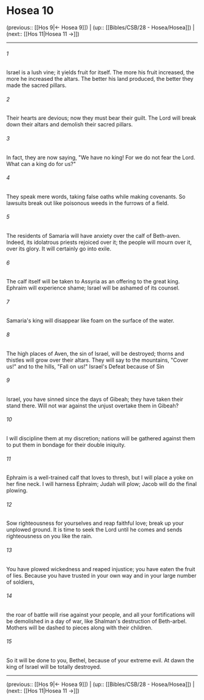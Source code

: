 # Hosea 10

(previous:: [[Hos 9|← Hosea 9]]) | (up:: [[Bibles/CSB/28 - Hosea/Hosea]]) | (next:: [[Hos 11|Hosea 11 →]])

***


###### 1 
Israel is a lush vine; it yields fruit for itself. The more his fruit increased, the more he increased the altars. The better his land produced, the better they made the sacred pillars. 

###### 2 
Their hearts are devious; now they must bear their guilt. The Lord will break down their altars and demolish their sacred pillars. 

###### 3 
In fact, they are now saying, "We have no king! For we do not fear the Lord. What can a king do for us?" 

###### 4 
They speak mere words, taking false oaths while making covenants. So lawsuits break out like poisonous weeds in the furrows of a field. 

###### 5 
The residents of Samaria will have anxiety over the calf of Beth-aven. Indeed, its idolatrous priests rejoiced over it; the people will mourn over it, over its glory. It will certainly go into exile. 

###### 6 
The calf itself will be taken to Assyria as an offering to the great king. Ephraim will experience shame; Israel will be ashamed of its counsel. 

###### 7 
Samaria's king will disappear like foam on the surface of the water. 

###### 8 
The high places of Aven, the sin of Israel, will be destroyed; thorns and thistles will grow over their altars. They will say to the mountains, "Cover us!" and to the hills, "Fall on us!" Israel's Defeat because of Sin 

###### 9 
Israel, you have sinned since the days of Gibeah; they have taken their stand there. Will not war against the unjust overtake them in Gibeah? 

###### 10 
I will discipline them at my discretion; nations will be gathered against them to put them in bondage for their double iniquity. 

###### 11 
Ephraim is a well-trained calf that loves to thresh, but I will place a yoke on her fine neck. I will harness Ephraim; Judah will plow; Jacob will do the final plowing. 

###### 12 
Sow righteousness for yourselves and reap faithful love; break up your unplowed ground. It is time to seek the Lord until he comes and sends righteousness on you like the rain. 

###### 13 
You have plowed wickedness and reaped injustice; you have eaten the fruit of lies. Because you have trusted in your own way and in your large number of soldiers, 

###### 14 
the roar of battle will rise against your people, and all your fortifications will be demolished in a day of war, like Shalman's destruction of Beth-arbel. Mothers will be dashed to pieces along with their children. 

###### 15 
So it will be done to you, Bethel, because of your extreme evil. At dawn the king of Israel will be totally destroyed.

***

(previous:: [[Hos 9|← Hosea 9]]) | (up:: [[Bibles/CSB/28 - Hosea/Hosea]]) | (next:: [[Hos 11|Hosea 11 →]])
